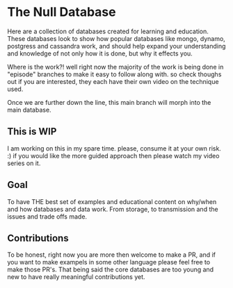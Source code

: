 # The Null Database

Here are a collection of databases created for learning and education. These databases look to show how popular databases like mongo, dynamo, postgress and cassandra work, and should help expand your understanding and knowledge of not only how it is done, but why it effects you.

Where is the work?! well right now the majority of the work is being done in "episode" branches to make it easy to follow along with. so check thoughs out if you are interested, they each have their own video on the technique used.

Once we are further down the line, this main branch will morph into the main database.

## This is WIP

I am working on this in my spare time. please, consume it at your own risk. :) if you would like the more guided approach then please watch my video series on it.


## Goal

To have THE best set of examples and educational content on why/when and how databases and data work. From storage, to transmission and the issues and trade offs made.

## Contributions

To be honest, right now you are more then welcome to make a PR, and if you want to make exampels in some other language please feel free to make those PR's. That being said the core databases are too young and new to have really meaningful contributions yet.
